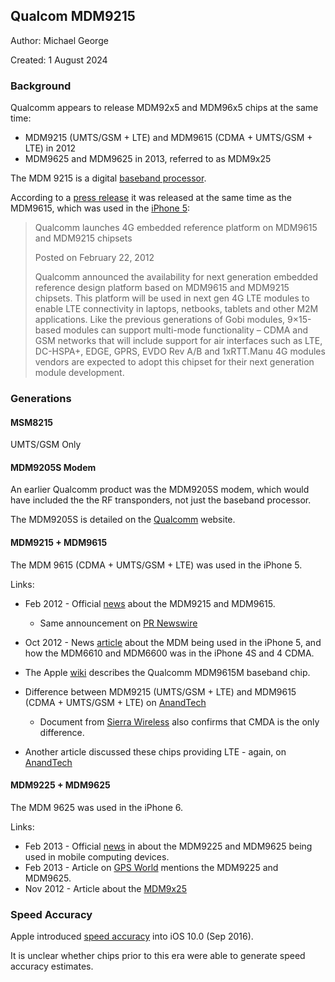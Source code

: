 ## Qualcom MDM9215 

Author: Michael George

Created: 1 August 2024



### Background

Qualcomm appears to release MDM92x5 and MDM96x5 chips at the same time:

- MDM9215 (UMTS/GSM + LTE) and MDM9615 (CDMA + UMTS/GSM + LTE) in 2012
- MDM9625 and MDM9625 in 2013, referred to as MDM9x25

The MDM 9215 is a digital [baseband processor](https://en.wikipedia.org/wiki/Baseband_processor).

According to a [press release](https://m2msupport.net/m2msupport/tag/mdm9215/) it was released at the same time as the MDM9615, which was used in the [iPhone 5](https://medium.com/@ilyakorogodin/where-is-a-navigation-chip-in-my-iphone-92ab55a61863):

> Qualcomm launches 4G embedded reference platform on MDM9615 and MDM9215 chipsets
>
> Posted on February 22, 2012
>
> Qualcomm announced the availability for next generation embedded reference design platform based on MDM9615 and MDM9215 chipsets. This platform will be used in next gen 4G LTE modules to enable LTE connectivity in laptops, netbooks, tablets and other M2M applications. Like the previous generations of Gobi modules, 9×15-based modules can support multi-mode functionality – CDMA and GSM networks that will include support for air interfaces such as LTE, DC-HSPA+, EDGE, GPRS, EVDO Rev A/B and 1xRTT.Manu 4G modules vendors are expected to adopt this chipset for their next generation module development.



### Generations

#### MSM8215

UMTS/GSM Only



#### MDM9205S Modem

An earlier Qualcomm product was the MDM9205S modem, which would have included the the RF transponders, not just the baseband processor.

The MDM9205S is detailed on the [Qualcomm](https://www.qualcomm.com/products/technology/modems/9205s-modem) website.



#### MDM9215 + MDM9615

The MDM 9615 (CDMA + UMTS/GSM + LTE) was used in the iPhone 5.

Links:

- Feb 2012 - Official [news](https://www.qualcomm.com/news/releases/2012/02/qualcomm-announces-fifth-generation-embedded-data-connectivity-reference) about the MDM9215 and MDM9615.
  - Same announcement on [PR Newswire](https://www.prnewswire.com/news-releases/qualcomm-announces-fifth-generation-embedded-data-connectivity-reference-platform-139804003.html)
- Oct 2012 - News [article](https://www.anandtech.com/show/6330/the-iphone-5-review/19) about the MDM being used in the iPhone 5, and how the MDM6610 and MDM6600 was in the iPhone 4S and 4 CDMA.
- The Apple [wiki](https://theapplewiki.com/wiki/MDM9615) describes the Qualcomm MDM9615M  baseband chip.
- Difference between MDM9215 (UMTS/GSM + LTE) and MDM9615 (CDMA + UMTS/GSM + LTE) on [AnandTech](https://www.anandtech.com/show/6747/htc-one-review/15)
  - Document from [Sierra Wireless](https://fcc.report/FCC-ID/N7NMC7350L/2151421.pdf) also confirms that CMDA is the only difference.

- Another article discussed these chips providing LTE - again, on [AnandTech](https://www.anandtech.com/show/6196/preparing-for-the-iphone-next-rumors-analyzed/3)



#### MDM9225 + MDM9625

The MDM 9625 was used in the iPhone 6.

Links:

- Feb 2013 - Official [news](https://www.qualcomm.com/news/releases/2013/02/qualcomm-technologies-announces-first-4g-lte-advanced-embedded-connectivity) in about the MDM9225 and MDM9625 being used  in mobile computing devices.
- Feb 2013 - Article on [GPS World](https://www.gpsworld.com/qualcomm-announces-4g-lte-advanced-connectivity-platform-for-mobile-computing/) mentions the MDM9225 and MDM9625.
- Nov 2012 - Article about the [MDM9x25](https://www.anandtech.com/show/6463/qualcomm-begins-sampling-mdm9x25-category-4-lte-3gpp-release-10) 



### Speed Accuracy

Apple introduced [speed accuracy](https://developer.apple.com/documentation/corelocation/cllocation/speedaccuracy) into iOS 10.0 (Sep 2016).

It is unclear whether chips prior to this era were able to generate speed accuracy estimates.
